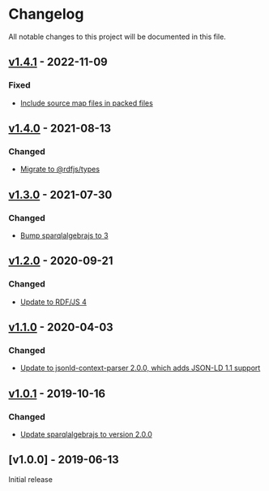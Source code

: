 # Changelog
All notable changes to this project will be documented in this file.

<a name="v1.4.1"></a>
## [v1.4.1](https://github.com/rubensworks/graphql-ld.js/compare/v1.3.0...v1.4.1) - 2022-11-09

### Fixed
* [Include source map files in packed files](https://github.com/rubensworks/graphql-ld.js/commit/4a4123a4d1dd90b4af0d22201b33b6ba19144d7b)

<a name="v1.4.0"></a>
## [v1.4.0](https://github.com/rubensworks/graphql-ld.js/compare/v1.3.0...v1.4.0) - 2021-08-13

### Changed
* [Migrate to @rdfjs/types](https://github.com/rubensworks/graphql-ld.js/commit/f826e0c088c2170464a4c9d0dac55a8119391925)

<a name="v1.3.0"></a>
## [v1.3.0](https://github.com/rubensworks/graphql-ld.js/compare/v1.2.0...v1.3.0) - 2021-07-30

### Changed
* [Bump sparqlalgebrajs to 3](https://github.com/rubensworks/graphql-ld.js/commit/cbf440363e9a7223f3b60a17f273a26fca552371)

<a name="v1.2.0"></a>
## [v1.2.0](https://github.com/rubensworks/graphql-ld.js/compare/v1.1.0...v1.2.0) - 2020-09-21

### Changed
* [Update to RDF/JS 4](https://github.com/rubensworks/graphql-ld.js/commit/3ea942f882df61c063081f890b8962f345cab2af)

<a name="v1.1.0"></a>
## [v1.1.0](https://github.com/rubensworks/graphql-ld.js/compare/v1.0.1...v1.1.0) - 2020-04-03

### Changed
* [Update to jsonld-context-parser 2.0.0, which adds JSON-LD 1.1 support](https://github.com/rubensworks/graphql-ld.js/commit/7c753e2db966db602dde879c8d4f44228bb0e84f)

<a name="v1.0.1"></a>
## [v1.0.1](https://github.com/rubensworks/graphql-ld.js/compare/v1.0.0...v1.0.1) - 2019-10-16

### Changed
* [Update sparqlalgebrajs to version 2.0.0](https://github.com/rubensworks/graphql-ld.js/commit/719ccd24f64bed6e49e22304d33f5a902910d1a1)

<a name="v1.0.0"></a>
## [v1.0.0] - 2019-06-13

Initial release
